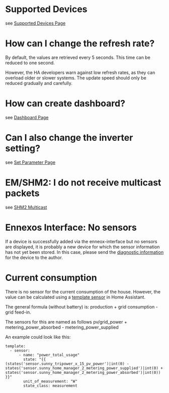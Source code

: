 # Supported Devices

see [Supported Devices Page](supported_devices.md)

# How can I change the refresh rate?

By default, the values are retrieved every 5 seconds. This time can be reduced to one second.

However, the HA developers warn against low refresh rates, as they can overload older or slower systems. The update speed should only be reduced gradually and carefully.

# How can create dashboard?
see [Dashboard Page](dashboard.md)


# Can I also change the inverter setting? 
see [Set Parameter Page](set_parameter.md)

# EM/SHM2: I do not receive multicast packets
see [SHM2 Multicast](shm2_multicast.md)

# Ennexos Interface: No sensors
If a device is successfully added via the enneox-interface but no sensors are displayed, it is probably a new device for which the sensor information has not yet been stored.
In this case, please send the [diagnostic information](diagnosticsinformation.md) for the device to the author.

# Current consumption
There is no sensor for the current consumption of the house.
However, the value can be calculated using a [template sensor](https://www.home-assistant.io/integrations/template/) in Home Assistant.

The general formula (without battery) is: production + grid consumption - grid feed-in.

The sensors for this are named as follows
pv/grid_power + metering_power_absorbed - metering_power_supplied

An example could look like this:
```
template:
  - sensor:
      - name: "power_total_usage"
        state: "{{ (states('sensor.sunny_tripower_x_15_pv_power')|int(0) -  states('sensor.sunny_home_manager_2_metering_power_supplied')|int(0) + states('sensor.sunny_home_manager_2_metering_power_absorbed')|int(0)) }}"
        unit_of_measurement: "W"
        state_class: measurement
```
